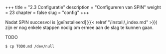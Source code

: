 +++
title = "2.3 Configuratie"
description = "Configureren van SPIN"
weight = 23
chapter = false
slug = "config"
+++

Nadat SPIN succesvol is [geïnstalleerd]({{< relref "/install/_index.md" >}}) zijn er nog enkele stappen nodig om ermee aan de slag te kunnen gaan.


TODO

```
$ cp TODO.md /dev/null
```

